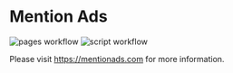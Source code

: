 # Mention Ads

![pages workflow](https://github.com/mentionads/frontend/actions/workflows/pages.yml/badge.svg)
![script workflow](https://github.com/mentionads/frontend/actions/workflows/script.yml/badge.svg)

Please visit <https://mentionads.com> for more information.
